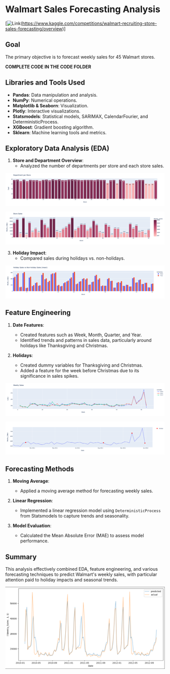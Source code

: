 # Walmart Sales Forecasting Analysis

[![Link](https://badgen.net/#static/View%20on/Kaggle/)(https://www.kaggle.com/competitions/walmart-recruiting-store-sales-forecasting/overview)]

## Goal
The primary objective is to forecast weekly sales for 45 Walmart stores.

**COMPLETE CODE IN THE CODE FOLDER**

## Libraries and Tools Used
- **Pandas**: Data manipulation and analysis.
- **NumPy**: Numerical operations.
- **Matplotlib & Seaborn**: Visualization.
- **Plotly**: Interactive visualizations.
- **Statsmodels**: Statistical models, SARIMAX, CalendarFourier, and DeterministicProcess.
- **XGBoost**: Gradient boosting algorithm.
- **Sklearn**: Machine learning tools and metrics.

## Exploratory Data Analysis (EDA)
1. **Store and Department Overview**:
   - Analyzed the number of departments per store and each store sales.

![department per store](img/dps.png)

![store sales](img/ss.png)

3. **Holiday Impact**:
   - Compared sales during holidays vs. non-holidays.

![hhs](img/hsnhs.png)

## Feature Engineering
1. **Date Features**:
   - Created features such as Week, Month, Quarter, and Year.
   - Identified trends and patterns in sales data, particularly around holidays like Thanksgiving and Christmas.

2. **Holidays**:
   - Created dummy variables for Thanksgiving and Christmas.
   - Added a feature for the week before Christmas due to its significance in sales spikes.

![weekly sales](img/ws.png)

![holidays](img/holidays.png)

## Forecasting Methods
1. **Moving Average**:
   - Applied a moving average method for forecasting weekly sales.

2. **Linear Regression**:
   - Implemented a linear regression model using `DeterministicProcess` from Statsmodels to capture trends and seasonality.

3. **Model Evaluation**:
   - Calculated the Mean Absolute Error (MAE) to assess model performance.

## Summary
This analysis effectively combined EDA, feature engineering, and various forecasting techniques to predict Walmart's weekly sales, with particular attention paid to holiday impacts and seasonal trends.

![prediction](img/predict.png)

